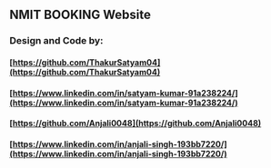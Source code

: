 ## NMIT BOOKING Website
### Design and Code by:
#### [https://github.com/ThakurSatyam04](https://github.com/ThakurSatyam04)
#### [https://www.linkedin.com/in/satyam-kumar-91a238224/](https://www.linkedin.com/in/satyam-kumar-91a238224/)
#### [https://github.com/Anjali0048](https://github.com/Anjali0048)
#### [https://www.linkedin.com/in/anjali-singh-193bb7220/](https://www.linkedin.com/in/anjali-singh-193bb7220/)
